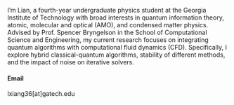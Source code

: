 I’m Lian, a fourth-year undergraduate physics student at the Georgia Institute of Technology with broad interests in quantum information theory, atomic, molecular and optical (AMO), and condensed matter physics. Advised by Prof. Spencer Bryngelson in the School of Computational Science and Engineering, my current research focuses on integrating quantum algorithms with computational fluid dynamics (CFD). Specifically, I explore hybrid classical-quantum algorithms, stability of different methods, and the impact of noise on iterative solvers.

#### Email
lxiang36[at]gatech.edu


